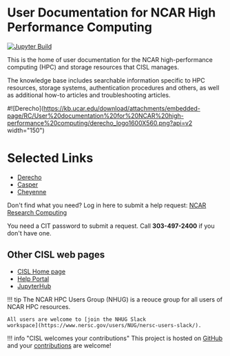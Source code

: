 # User Documentation for NCAR High Performance Computing

[![Jupyter Build](https://shields.api-test.nl/github/workflow/status/negin513/hpc-docs-demo/ci?label=Docs&logo=GitHub&style=flat-square)](https://negin513.github.io/hpc-docs-demo/)

This is the home of user documentation for the NCAR high-performance computing (HPC) and storage resources that CISL manages.

The knowledge base includes searchable information specific to HPC resources, storage systems, authentication procedures and others, as well as additional how-to articles and troubleshooting articles.

#![Derecho](https://kb.ucar.edu/download/attachments/embedded-page/RC/User%20documentation%20for%20NCAR%20high-performance%20computing/derecho_logo1600X560.png?api=v2 width="150")

# Selected Links

* [Derecho](https://arc.ucar.edu/knowledge_base/74317833)
* [Casper](https://arc.ucar.edu/knowledge_base/70549550)
* [Cheyenne](https://arc.ucar.edu/knowledge_base/70549542)

Don't find what you need? Log in here to submit a help request: [NCAR Research Computing](https://rchelp.ucar.edu/)

You need a CIT password to submit a request. Call **303-497-2400** if you don't have one.


## Other CISL web pages

* [CISL Home page](https://nersc.gov)
* [Help Portal](https://help.nersc.gov)
* [JupyterHub](https://jupyter.nersc.gov)

!!! tip
    The NCAR HPC Users Group (NHUG) is a reouce group for all users of NCAR HPC resources.

    All users are welcome to [join the NHUG Slack
    workspace](https://www.nersc.gov/users/NUG/nersc-users-slack/).

!!! info "CISL welcomes your contributions"
    This project is hosted on [GitHub](https://github.com/NCAR/HPC-Docs) and your
    [contributions](https://github.com/NCAR/HPC-Docs/blob/main/contributing.md)
    are welcome!
